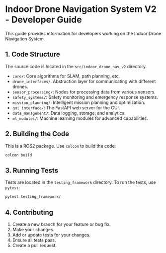 # Indoor Drone Navigation System V2 - Developer Guide

This guide provides information for developers working on the Indoor Drone Navigation System.

## 1. Code Structure
The source code is located in the `src/indoor_drone_nav_v2` directory.

- `core/`: Core algorithms for SLAM, path planning, etc.
- `drone_interfaces/`: Abstraction layer for communicating with different drones.
- `sensor_processing/`: Nodes for processing data from various sensors.
- `safety_systems/`: Safety monitoring and emergency response systems.
- `mission_planning/`: Intelligent mission planning and optimization.
- `gui_interface/`: The FastAPI web server for the GUI.
- `data_management/`: Data logging, storage, and analytics.
- `ml_modules/`: Machine learning modules for advanced capabilities.

## 2. Building the Code
This is a ROS2 package. Use `colcon` to build the code:
```bash
colcon build
```

## 3. Running Tests
Tests are located in the `testing_framework` directory. To run the tests, use `pytest`:
```bash
pytest testing_framework/
```

## 4. Contributing
1. Create a new branch for your feature or bug fix.
2. Make your changes.
3. Add or update tests for your changes.
4. Ensure all tests pass.
5. Create a pull request.
